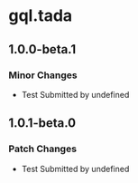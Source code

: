 # gql.tada

## 1.0.0-beta.1

### Minor Changes

- Test
  Submitted by undefined

## 1.0.1-beta.0

### Patch Changes

- Test
  Submitted by undefined
